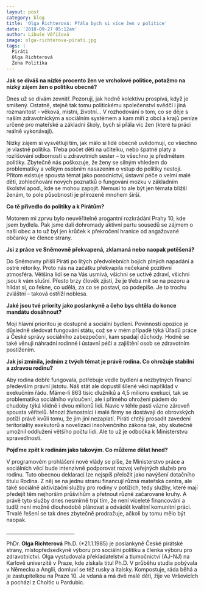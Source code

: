 ```yaml
---
layout: post
category: blog
title: 'Olga Richterová: Přála bych si více žen v politice'
date: '2018-09-27 05:12am'
author: Libuše Věříšová
image: olga-richterova-pirati.jpg
tags: |
  Piráti
  Olga Richterová
  Žena Politika
---
```

**Jak se díváš na nízké procento žen ve vrcholové politice, potažmo na nízký zájem žen o politiku obecně?**

Dnes už se dívám zevnitř. Pozoruji, jak hodně kolektivu prospívá, když je smíšený. Ostatně, stejně tak tomu politickému společenství svědčí i jiná rozmanitost - věková, místní, životní… V rozhodování o tom, co se děje s naším zdravotnickým a sociálním systémem a kam míří z obcí a krajů peníze určené pro mateřské a základní školy, bych si přála víc žen (které tu práci reálně vykonávají).

Nízký zájem si vysvětluji tím, jak málo si lidé obecně uvědomují, co všechno je vlastně politika. Třeba počet dětí na učitelku, nebo špatné platy a rozlišování odbornosti u zdravotních sester – to všechno je předmětem politiky. Zbytečně nás poškozuje, že ženy se silným vhledem do problematiky a velkým osobním nasazením o vstup do politiky nestojí. Přitom existuje spousta témat jako porodnictví, ústavní péče o velmi malé děti, zohledňování nových poznatků o fungování mozku v základním školství apod., kde se mohou zapojit. Nemusí to ale být jen témata bližší ženám, to pole působnosti je přirozeně mnohem širší.

**Co tě přivedlo do politiky a k Pirátům?**

Motorem mi zprvu bylo neuvěřitelně arogantní rozkrádání Prahy 10, kde jsem bydlela. Pak jsme dali dohromady aktivní partu sousedů se zájmem o naši obec a to už byl jen krůček k překročení hranice od angažované občanky ke člence strany.

**Jsi z práce ve Sněmovně překvapená, zklamaná nebo naopak potěšená?** 

Do Sněmovny přišli Piráti po lítých předvolebních bojích plných napadání a ostré rétoriky. Proto nás na začátku překvapila nečekaně pozitivní atmosféra. Většina lidí se na Vás usmívá, všichni se uctivě zdraví, všichni jsou k vám slušní. Přesto brzy člověk zjistí, že je třeba mít se na pozoru a hlídat si, co řekne, co udělá, za co se postaví, co podepíše. Je to trochu zvláštní – taková ostříží noblesa.

**Jaké jsou tvé priority jako poslankyně a čeho bys chtěla do konce mandátu dosáhnout?**

Mojí hlavní prioritou je dostupné a sociální bydlení. Povinností opozice je důsledně sledovat fungování státu, což se v mém případě týká Úřadů práce a České správy sociálního zabezpečení, kam spadají důchody. Hodně se také věnuji náhradní rodinné i ústavní péči a zajištění osob se zdravotním postižením. 

**Jak jsi zmínila, jedním z tvých témat je právě rodina. Co ohrožuje stabilní a zdravou rodinu?**

Aby rodina dobře fungovala, potřebuje vedle bydlení a nezbytných financí především právní jistotu. Náš stát ale dopustil šílené věci například v exekučním řádu. Máme-li 863 tisíc dlužníků a 4,5 milionu exekucí, tak se problematika sociálního vyloučení, ale i přímého ohrožení pádem do chudoby týká klidně i dvou milionů lidí. Navíc v téhle pasti vázne zároveň spousta věřitelů. Mnozí živnostníci i malé firmy se dostávají do obrovských potíží právě kvůli tomu, že jim jiní nezaplatí. Piráti chtějí prosadit zavedení teritoriality exekutorů a novelizaci insolvenčního zákona tak, aby skutečně umožnil oddlužení většího počtu lidí. Ale to už je odbočka k Ministerstvu spravedlnosti.

**Pojďme zpět k rodinám jako takovým. Co můžeme dělat hned?**

V programovém prohlášení nové vlády se píše, že Ministerstvo práce a sociálních věcí bude intenzivně podporovat rozvoj veřejných služeb pro rodinu. Tuto obecnou deklaraci lze nejspíš přeložit jako navýšení dotačního titulu Rodina. Z něj se na jednu stranu financují různá mateřská centra, ale také sociálně aktivizační služby pro rodiny v potížích, tedy služby, které mají předejít těm nejhorším průšvihům a přetnout různé začarované kruhy. A právě tyto služby dnes nesmírně trpí tím, že není víceleté financování a tudíž není možné dlouhodobě plánovat a odvádět kvalitní komunitní práci. Trvalé řešení se tak dnes zbytečně prodražuje, ačkoli by tomu mělo být naopak.

\_\_\_\_\_\_\_\_\_\_\_\_\_\_\_\_\_\_\_\_\_\_\_\_\_\_\_\_

PhDr. **Olga Richterová** Ph.D. (*21.1.1985) je poslankyně České pirátské strany, místopředsedkyně výboru pro sociální politiku a členka výboru pro zdravotnictví. Olga vystudovala překladatelství a tlumočnictví (AJ-NJ) na Karlově univerzitě v Praze, kde získala titul Ph.D. V průběhu studia pobývala v Německu a Anglii, domluví se též rusky a italsky. Kompostuje, ráda běhá a je zastupitelkou na Praze 10. Je vdaná a má dvě malé děti, žije ve Vršovicích a pochází z Choltic u Pardubic.
